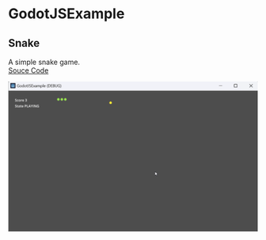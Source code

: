 # GodotJSExample


## Snake 
A simple snake game.  
[Souce Code](./typescripts/src/snake/snake.ts)

![Snake](./raw/screenshots/snake_01.gif)
